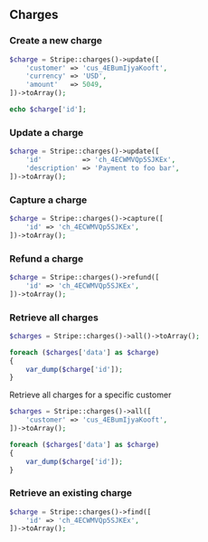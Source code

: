 ## Charges

### Create a new charge

```php
$charge = Stripe::charges()->update([
	'customer' => 'cus_4EBumIjyaKooft',
	'currency' => 'USD',
	'amount'   => 5049,
])->toArray();

echo $charge['id'];
```

### Update a charge

```php
$charge = Stripe::charges()->update([
	'id'          => 'ch_4ECWMVQp5SJKEx',
	'description' => 'Payment to foo bar',
])->toArray();
```

### Capture a charge

```php
$charge = Stripe::charges()->capture([
	'id' => 'ch_4ECWMVQp5SJKEx',
])->toArray();
```

### Refund a charge

```php
$charge = Stripe::charges()->refund([
	'id' => 'ch_4ECWMVQp5SJKEx',
])->toArray();
```

### Retrieve all charges

```php
$charges = Stripe::charges()->all()->toArray();

foreach ($charges['data'] as $charge)
{
	var_dump($charge['id']);
}
```

Retrieve all charges for a specific customer

```php
$charges = Stripe::charges()->all([
	'customer' => 'cus_4EBumIjyaKooft',
])->toArray();

foreach ($charges['data'] as $charge)
{
	var_dump($charge['id']);
}
```

### Retrieve an existing charge

```php
$charge = Stripe::charges()->find([
	'id' => 'ch_4ECWMVQp5SJKEx',
])->toArray();
```
